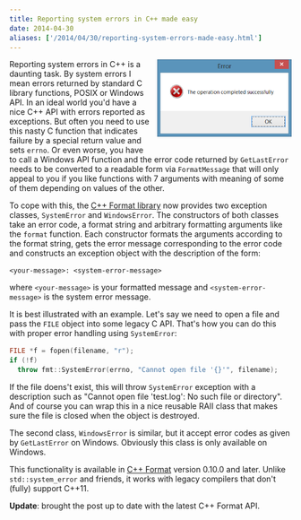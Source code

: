 ```yaml
---
title: Reporting system errors in C++ made easy
date: 2014-04-30
aliases: ['/2014/04/30/reporting-system-errors-made-easy.html']
---
```


<div class="separator" style="clear:right; float:right; margin-left:1em; margin-bottom:1em">
  <img src="/img/error.png"
       title="Error messages help you quickly pinpoint the source of the problem."
       width="240">
</div>

Reporting system errors in C++ is a daunting task. By system errors I mean
errors returned by standard C library functions, POSIX or Windows API.
In an ideal world you'd have a nice C++ API with errors reported as exceptions.
But often you need to use this nasty C function that indicates failure by a
special return value and sets <code>errno</code>. Or even worse,
you have to call a Windows API function and the error code returned by
<code>GetLastError</code> needs to be converted to a readable form via
<code>FormatMessage</code> that will only appeal to you if you like functions
with 7 arguments with meaning of some of them depending on values of the other.

To cope with this, the [C++ Format library](http://cppformat.github.io) now
provides two exception classes, <code>SystemError</code> and
<code>WindowsError</code>. The constructors of both classes take an error code,
a format string and arbitrary formatting arguments like the <code>format</code>
function. Each constructor formats the arguments according to the format string,
gets the error message corresponding to the error code and constructs an
exception object with the description of the form:

```
<your-message>: <system-error-message>
```

where <code>&lt;your-message&gt;</code> is your formatted message and
<code>&lt;system-error-message&gt;</code> is the system error message.

It is best illustrated with an example. Let's say we need to open
a file and pass the <code>FILE</code> object into some legacy C API.
That's how you can do this with proper error handling using
<code>SystemError</code>:

```c++
FILE *f = fopen(filename, "r");
if (!f)
  throw fmt::SystemError(errno, "Cannot open file '{}'", filename);
```

If the file doens't exist, this will throw <code>SystemError</code> exception
with a description such as "Cannot open file 'test.log': No such file or directory".
And of course you can wrap this in a nice reusable RAII class that makes
sure the file is closed when the object is destroyed.

The second class, <code>WindowsError</code> is similar, but it accept
error codes as given by <code>GetLastError</code> on Windows. Obviously
this class is only available on Windows.

This functionality is available in [C++ Format](https://github.com/cppformat/cppformat)
version 0.10.0 and later. Unlike <code>std::system_error</code> and friends,
it works with legacy compilers that don't (fully) support C++11.

**Update**: brought the post up to date with the latest C++ Format API.

